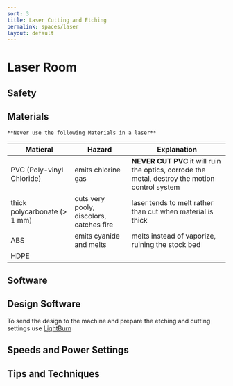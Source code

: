 ```yaml
---
sort: 3
title: Laser Cutting and Etching
permalink: spaces/laser
layout: default
---
```


# Laser Room

## Safety


## Materials

```warning
**Never use the following Materials in a laser**
```

| Matieral | Hazard | Explanation |
| --- | -------- | --------- |
| PVC (Poly-vinyl Chloride) | emits chlorine gas | **NEVER CUT PVC** it will ruin the optics, corrode the metal, destroy the motion control system |
| thick polycarbonate (> 1 mm) |  cuts very pooly, discolors, catches fire | laser tends to melt rather than cut when material is thick |
| ABS | emits cyanide and melts | melts instead of vaporize, ruining the stock bed |
| HDPE | 

## Software

## Design Software
To send the design to the machine and prepare the etching and cutting settings use [LightBurn](https://www.youtube.com/@lightburnsoftware7189)

## Speeds and Power Settings

## Tips and Techniques


